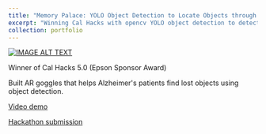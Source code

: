 ```yaml
---
title: "Memory Palace: YOLO Object Detection to Locate Objects through Speech Recognition"
excerpt: "Winning Cal Hacks with opencv YOLO object detection to detect coco daily life objects through Epson Moverio goggles for Alzheimer patients"
collection: portfolio
---
```

[![IMAGE ALT TEXT](http://img.youtube.com/vi/s6UWctGQRwA/0.jpg)](http://www.youtube.com/watch?v=s6UWctGQRwA)


Winner of Cal Hacks 5.0 (Epson Sponsor Award)

Built AR goggles that helps Alzheimer's patients find lost objects using object detection. 

[Video demo](https://www.youtube.com/watch?v=s6UWctGQRwA&feature=youtu.be)

[Hackathon submission](https://calhacks5.hackerearth.com/sprints/cal-hacks-50/dashboard/b436967/submission/)
